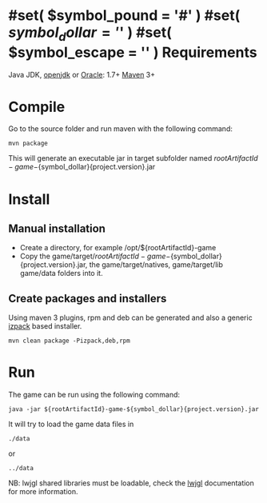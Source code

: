 #set( $symbol_pound = '#' )
#set( $symbol_dollar = '$' )
#set( $symbol_escape = '\' )
Requirements
============

Java JDK, [openjdk](http://openjdk.java.net/) or [Oracle](http://java.com): 1.7+
[Maven](http://www.maven.org) 3+

Compile
=======

Go to the source folder and run maven with the following command:

	mvn package

This will generate an executable jar in target subfolder named ${rootArtifactId}-game-${symbol_dollar}{project.version}.jar

Install
=======

Manual installation
-------------------

- Create a directory, for example /opt/${rootArtifactId}-game
- Copy the game/target/${rootArtifactId}-game-${symbol_dollar}{project.version}.jar, the game/target/natives, game/target/lib game/data folders into it.

Create packages and installers
------------------------------

Using maven 3 plugins, rpm and deb can be generated and also a generic [izpack](www.izpack.org) based installer.

	mvn clean package -Pizpack,deb,rpm

Run
===


The game can be run using the following command:

	java -jar ${rootArtifactId}-game-${symbol_dollar}{project.version}.jar

It will try to load the game data files in

	./data

or

	../data

NB: lwjgl shared libraries must be loadable, check the [lwjgl](www.lwjgl.org) documentation for more information.
